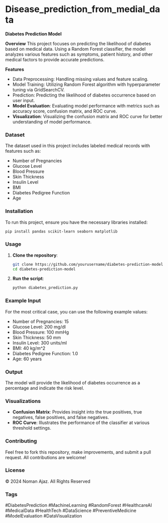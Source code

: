 # Disease_prediction_from_medial_data

**Diabetes Prediction Model**

 **Overview**
This project focuses on predicting the likelihood of diabetes based on medical data. Using a Random Forest classifier, the model analyzes various features such as symptoms, patient history, and other medical factors to provide accurate predictions. 

 **Features**
- Data Preprocessing: Handling missing values and feature scaling.
- Model Training: Utilizing Random Forest algorithm with hyperparameter tuning via GridSearchCV.
- Prediction: Predicting the likelihood of diabetes occurrence based on user input.
- **Model Evaluation**: Evaluating model performance with metrics such as accuracy score, confusion matrix, and ROC curve.
- **Visualization**: Visualizing the confusion matrix and ROC curve for better understanding of model performance.

### Dataset
The dataset used in this project includes labeled medical records with features such as:
- Number of Pregnancies
- Glucose Level
- Blood Pressure
- Skin Thickness
- Insulin Level
- BMI
- Diabetes Pedigree Function
- Age

### Installation
To run this project, ensure you have the necessary libraries installed:
```bash
pip install pandas scikit-learn seaborn matplotlib
```

### Usage
1. **Clone the repository**:
    ```bash
    git clone https://github.com/yourusername/diabetes-prediction-model.git
    cd diabetes-prediction-model
    ```
2. **Run the script**:
    ```bash
    python diabetes_prediction.py
    ```

### Example Input
For the most critical case, you can use the following example values:
- Number of Pregnancies: 15
- Glucose Level: 200 mg/dl
- Blood Pressure: 100 mmHg
- Skin Thickness: 50 mm
- Insulin Level: 300 units/ml
- BMI: 40 kg/m^2
- Diabetes Pedigree Function: 1.0
- Age: 60 years

### Output
The model will provide the likelihood of diabetes occurrence as a percentage and indicate the risk level.

### Visualizations
- **Confusion Matrix**: Provides insight into the true positives, true negatives, false positives, and false negatives.
- **ROC Curve**: Illustrates the performance of the classifier at various threshold settings.

### Contributing
Feel free to fork this repository, make improvements, and submit a pull request. All contributions are welcome!

### License
© 2024 Noman Ajaz. All Rights Reserved
### Tags
#DiabetesPrediction #MachineLearning #RandomForest #HealthcareAI #MedicalData #HealthTech #DataScience #PreventiveMedicine #ModelEvaluation #DataVisualization

